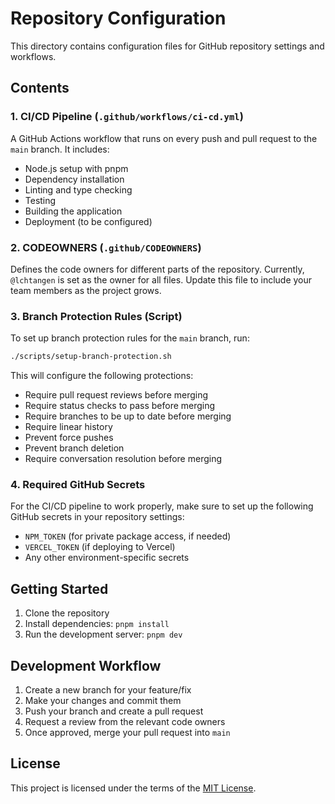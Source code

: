 # Repository Configuration

This directory contains configuration files for GitHub repository settings and workflows.

## Contents

### 1. CI/CD Pipeline (`.github/workflows/ci-cd.yml`)

A GitHub Actions workflow that runs on every push and pull request to the `main` branch. It includes:

- Node.js setup with pnpm
- Dependency installation
- Linting and type checking
- Testing
- Building the application
- Deployment (to be configured)

### 2. CODEOWNERS (`.github/CODEOWNERS`)

Defines the code owners for different parts of the repository. Currently, `@lchtangen` is set as the owner for all files. Update this file to include your team members as the project grows.

### 3. Branch Protection Rules (Script)

To set up branch protection rules for the `main` branch, run:

```bash
./scripts/setup-branch-protection.sh
```

This will configure the following protections:
- Require pull request reviews before merging
- Require status checks to pass before merging
- Require branches to be up to date before merging
- Require linear history
- Prevent force pushes
- Prevent branch deletion
- Require conversation resolution before merging

### 4. Required GitHub Secrets

For the CI/CD pipeline to work properly, make sure to set up the following GitHub secrets in your repository settings:

- `NPM_TOKEN` (for private package access, if needed)
- `VERCEL_TOKEN` (if deploying to Vercel)
- Any other environment-specific secrets

## Getting Started

1. Clone the repository
2. Install dependencies: `pnpm install`
3. Run the development server: `pnpm dev`

## Development Workflow

1. Create a new branch for your feature/fix
2. Make your changes and commit them
3. Push your branch and create a pull request
4. Request a review from the relevant code owners
5. Once approved, merge your pull request into `main`

## License

This project is licensed under the terms of the [MIT License](LICENSE).
